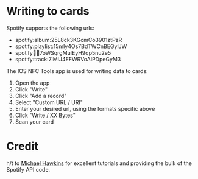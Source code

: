# Writing to cards

Spotify supports the following urls:
- spotify:album:25L8ck3KGcmCo3901ztPzR
- spotify:playlist:15mly4Os7BdTWCnBEGylJW
- spotify:artist:7oWSqrgMuIEyH9qp5nu2e5
- spotify:track:7lMIJ4EFWRVoAIPDpeGyM3

The IOS NFC Tools app is used for writing data to cards:
1. Open the app
2. Click "Write"
3. Click "Add a record"
4. Select "Custom URL / URI"
5. Enter your desired url, using the formats specific above
6. Click "Write / XX Bytes"
7. Scan your card

# Credit
h/t to [Michael Hawkins](https://github.com/makeratplay) for excellent tutorials and providing the bulk of the Spotify API code.

